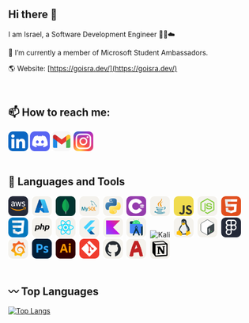 ## Hi there 👋

I am Israel, a Software Development Engineer 👨‍💻☁️

🔭 I’m currently a member of Microsoft Student Ambassadors.

🌎 Website: [https://goisra.dev/](https://goisra.dev/)

<!--
**goisra/goisra** is a ✨ _special_ ✨ repository because its `README.md` (this file) appears on your GitHub profile.
Here are some ideas to get you started:
- 🌱 I’m currently learning ...
- 👯 I’m looking to collaborate on ...
- 🤔 I’m looking for help with ...
- 💬 Ask me about ...
- ⚡ Fun fact: ...
-->
<br>

## 📫 How to reach me:

<div>
      <a href="https://www.linkedin.com/in/israel-jes%C3%BAs-garc%C3%ADa-osorio-5675492b8" target="_blank"><img src="https://github.com/tandpfun/skill-icons/blob/main/icons/LinkedIn.svg" title="LinkedIn" alt="LinkedIn" width="40" height="40"/></a> 
      <a href="https://discord.gg/bBpgBRBT" target="_blank"><img src="https://github.com/tandpfun/skill-icons/blob/main/icons/Discord.svg" title="Discord" alt="Discord" width="40" height="40"/></a>
      <a href="mailto:jesusgarcia2102.job@gmail.com?subject=Desde GitHub:?body=Hola%20Jes%C3%BAs," target="_blank"><img src="https://github.com/tandpfun/skill-icons/blob/main/icons/Gmail-Light.svg" title="Gmail" alt="Gmail" width="40" height="40"/></a>
       <a href="https://www.instagram.com/go_isra?igsh=MXd0Z3F1MmtiMnpsZw%3D%3D&utm_source=qr" target="_blank"><img src="https://github.com/tandpfun/skill-icons/blob/main/icons/Instagram.svg" title="Instagram" alt="Instagram" width="40" height="40"/></a>      
</div>
<br>

## 🔧 Languages and Tools

<div>
    <img src="https://github.com/tandpfun/skill-icons/blob/main/icons/AWS-Dark.svg" title="AWS" alt="AWS" width="40" height="40"/>&nbsp;
    <img src="https://github.com/tandpfun/skill-icons/blob/main/icons/Azure-Light.svg" title="Azure" alt="Azure" width="40" height="40"/>&nbsp;
    <img src="https://github.com/tandpfun/skill-icons/blob/main/icons/MongoDB.svg" title="MongoDB" alt="MongoDB" width="40" height="40"/>&nbsp;
    <img src="https://github.com/tandpfun/skill-icons/blob/main/icons/MySQL-Light.svg" title="MySQL" alt="MySQL" width="40" height="40"/>&nbsp;
    <img src="https://github.com/tandpfun/skill-icons/blob/main/icons/Python-Light.svg" title="Python" alt="Python" width="40" height="40"/>&nbsp;
    <img src="https://github.com/tandpfun/skill-icons/blob/main/icons/CS.svg" title="C#" alt="C#" width="40" height="40"/>&nbsp;
    <img src="https://github.com/tandpfun/skill-icons/blob/main/icons/Java-Light.svg" title="Java" alt="Java" width="40" height="40"/>&nbsp;
    <img src="https://github.com/tandpfun/skill-icons/blob/main/icons/JavaScript.svg" title="JavaScript" alt="JavaScript" width="40" height="40"/>&nbsp;
    <img src="https://github.com/tandpfun/skill-icons/blob/main/icons/NodeJS-Light.svg" title="Node.js" alt="Node.js" width="40" height="40"/>&nbsp;
    <img src="https://github.com/tandpfun/skill-icons/blob/main/icons/HTML.svg" title="HTML5" alt="HTML" width="40" height="40"/>&nbsp;
    <img src="https://github.com/tandpfun/skill-icons/blob/main/icons/CSS.svg" title="CSS3" alt="CSS" width="40" height="40"/>&nbsp;
    <img src="https://github.com/tandpfun/skill-icons/blob/main/icons/PHP-Light.svg" title="PHP" alt="PHP" width="40" height="40"/>&nbsp;
    <img src="https://github.com/tandpfun/skill-icons/blob/main/icons/React-Light.svg" title="React" alt="React" width="40" height="40"/>&nbsp; 
    <img src="https://github.com/tandpfun/skill-icons/blob/main/icons/Flutter-Light.svg" title="Flutter" alt="Flutter" width="40" height="40"/>&nbsp;
    <img src="https://github.com/tandpfun/skill-icons/blob/main/icons/Kotlin-Light.svg" title="Kotlin" alt="Kotlin" width="40" height="40"/>&nbsp;
    <img src="https://github.com/tandpfun/skill-icons/blob/main/icons/AndroidStudio-Light.svg" title="AndroidStudio" alt="AndroidStudio" width="40" height="40"/>&nbsp;
    <img src="https://github.com/tandpfun/skill-icons/blob/main/icons/Kali-Light.svg" title="Kali" alt="Kali" width="40" height="40"/>&nbsp;
    <img src="https://github.com/tandpfun/skill-icons/blob/main/icons/Linux-Light.svg" title="Linux" alt="Linux" width="40" height="40"/>&nbsp;
    <img src="https://github.com/tandpfun/skill-icons/blob/main/icons/Bash-Light.svg" title="Bash" alt="Bash" width="40" height="40"/>&nbsp;
    <img src="https://github.com/tandpfun/skill-icons/blob/main/icons/Figma-Dark.svg" title="Figma" alt="Figma" width="40" height="40"/>&nbsp;
    <img src="https://github.com/tandpfun/skill-icons/blob/main/icons/Grafana-Light.svg" title="Grafana" alt="Grafana" width="40" height="40"/>&nbsp;
    <img src="https://github.com/tandpfun/skill-icons/blob/main/icons/Photoshop.svg" title="Photoshop" alt="Photoshop" width="40" height="40"/>&nbsp;
    <img src="https://github.com/tandpfun/skill-icons/blob/main/icons/Illustrator.svg" title="Illustrator" alt="Illustrator" width="40" height="40"/>&nbsp;
    <img src="https://github.com/tandpfun/skill-icons/blob/main/icons/Git.svg" title="Git" alt="Git" width="40" height="40"/>&nbsp;
    <img src="https://github.com/tandpfun/skill-icons/blob/main/icons/Github-Light.svg" title="GitHub" alt="GitHub" width="40" height="40"/>&nbsp;
    <img src="https://github.com/tandpfun/skill-icons/blob/main/icons/AutoCAD-Light.svg" title="AutoCAD" alt="AutoCAD" width="40" height="40"/>&nbsp;  
    <img src="https://github.com/tandpfun/skill-icons/blob/main/icons/Notion-Light.svg" title="Notion" alt="Notion" width="40" height="40"/>&nbsp;
</div>
<br>

## 〰️ Top Languages

[![Top Langs](https://github-readme-stats.vercel.app/api/top-langs/?username=goisra&layout=compact&theme=midnight-purple)](https://github.com/anuraghazra/github-readme-stats)





